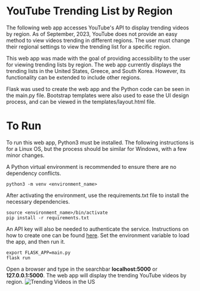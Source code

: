 # YouTube Trending List by Region

The following web app accesses YouTube's API to display trending videos by region. As of September, 2023, YouTube does not provide an easy method to view videos trending in different regions. The user must change their regional settings to view the trending list for a specific region. 

This web app was made with the goal of providing accessibility to the user for viewing trending lists by region. The web app currently displays the trending lists in the United States, Greece, and South Korea. However, its functionality can be extended to include other regions.

Flask was used to create the web app and the Python code can be seen in the main.py file. Bootstrap templates were also used to ease the UI design process, and can be viewed in the templates/layout.html file.

# To Run
To run this web app, Python3 must be installed. The following instructions is for a Linux OS, but the process should be similar for Windows, with a few minor changes.

A Python virtual environment is recommended to ensure there are no dependency conflicts.
```
python3 -m venv <environment_name>
```
After activating the environment, use the requirements.txt file to install the necessary dependencies. 
```
source <environment_name>/bin/activate
pip install -r requirements.txt
```
An API key will also be needed to authenticate the service. Instructions on how to create one can be found [here](https://blog.hubspot.com/website/how-to-get-youtube-api-key).
Set the environment variable to load the app, and then run it.
```
export FLASK_APP=main.py
flask run
```
Open a browser and type in the searchbar **localhost:5000** or **127.0.0.1:5000**. The web app will display the trending YouTube videos by region.
![Trending Videos in the US](https://github.com/n-anna49/regional_youtube_trends_list/assets/105296323/1bbad8c6-296d-4e90-8ba9-a515cc8de706)
